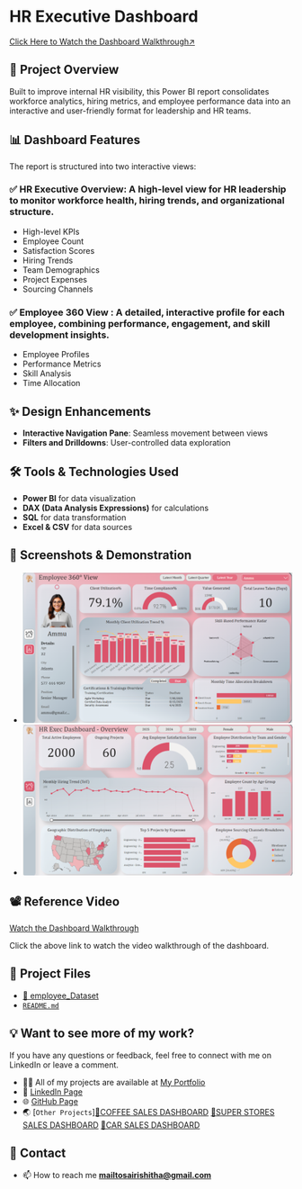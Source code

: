 # HR Executive Dashboard 
[Click Here to Watch the Dashboard Walkthrough↗️](https://www.linkedin.com/feed/update/urn:li:activity:7310734296049156098?utm_source=share&utm_medium=member_android&rcm=ACoAAD2Q0b8BYXeDJMbKJ6exGzSDCMJZ8DWwWmA)

## 📌 Project Overview
Built to improve internal HR visibility, this Power BI report consolidates workforce analytics, hiring metrics, and employee performance data into an interactive and user-friendly format for leadership and HR teams.

## 📊 Dashboard Features
The report is structured into two interactive views:

### ✅ HR Executive Overview:  A high-level view for HR leadership to monitor workforce health, hiring trends, and organizational structure.
- High-level KPIs
- Employee Count
- Satisfaction Scores
- Hiring Trends
- Team Demographics
- Project Expenses
- Sourcing Channels

### ✅ Employee 360 View : A detailed, interactive profile for each employee, combining performance, engagement, and skill development insights.
- Employee Profiles
- Performance Metrics
- Skill Analysis
- Time Allocation


## ✨ Design Enhancements
- **Interactive Navigation Pane**: Seamless movement between views
- **Filters and Drilldowns**: User-controlled data exploration

## 🛠️ Tools & Technologies Used
- **Power BI** for data visualization
- **DAX (Data Analysis Expressions)** for calculations
- **SQL** for data transformation
- **Excel & CSV** for data sources

## 📸 Screenshots & Demonstration
- ![HR Executive Overview](https://github.com/sairish/HR-Executive-Dashboard/blob/main/Other/Employee%20360%20View.png)
- ![Employee 360 View](https://github.com/sairish/HR-Executive-Dashboard/blob/main/Other/HR%20Exec%20View.png)

## 📽️ Reference Video
[Watch the Dashboard Walkthrough](https://www.linkedin.com/feed/update/urn:li:activity:7310734296049156098?utm_source=share&utm_medium=member_android&rcm=ACoAAD2Q0b8BYXeDJMbKJ6exGzSDCMJZ8DWwWmA)

Click the above link to watch the video walkthrough of the dashboard.

## 📂 Project Files
- [📄 employee_Dataset](https://github.com/sairish/HR-Executive-Dashboard/tree/main/employee_Dataset)
- [`README.md`](https://github.com/sairish/HR-Executive-Dashboard/blob/main/README.md)




## 💡 Want to see more of my work? 
If you have any questions or feedback, feel free to connect with me on LinkedIn or leave a comment.
- 👨‍💻 All of my projects are available at <a href="https://sairish.github.io/" target="_blank" rel="noopener noreferrer">My Portfolio</a>
- 🔗 <a href="https://www.linkedin.com/in/venkatasairishitha" target="_blank">LinkedIn Page</a>
- 🌐 <a href="https://github.com/sairish" target="_blank">GitHub Page</a>
- 🌏 [`Other Projects`][🍵COFFEE SALES DASHBOARD](https://github.com/sairish/Coffee-Shop-Sales-Dashboard_PowerBI)
      [🍵SUPER STORES SALES DASHBOARD](https://github.com/sairish/US-SUPER-STORES-SALES-ANALYSIS-DASHBOARD)
      [🚗CAR SALES DASHBOARD](https://github.com/sairish/US-Car-Sales-Dashboard)
  
## 📧 Contact 
- 📫 How to reach me **mailtosairishitha@gmail.com**

